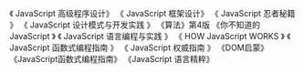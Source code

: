 《 JavaScript 高级程序设计》
《 JavaScript 框架设计》
《 JavaScript 忍者秘籍 》
《 JavaScript 设计模式与开发实践 》
《算法》第4版
《你不知道的 JavaScript 》
《 JavaScript 语言编程与实践 》
《 HOW JavaScript WORKS 》
《 JavaScript 函数式编程指南 》
《 JavaScript 权威指南 》
《DOM启蒙》
《JavaScript函数式编程指南》
《JavaScript 语言精粹》